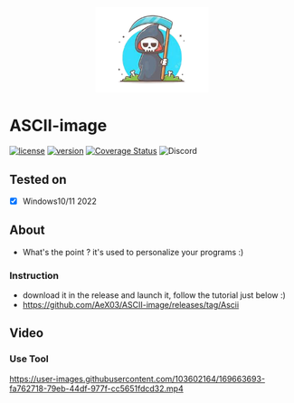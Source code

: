 <p align="center" /p>
  <img src="https://github.com/AeX03/ASCII-image/blob/main/picture/OIPEM.png" width ="200">
  
# ASCII-image
  [![license](https://img.shields.io/badge/license-MIT-brightgreen.svg)](https://github.com/AeX03/TiktokBot)
[![version](https://img.shields.io/badge/version-1.0-blue.svg)](https://github.com/AeX03/TiktokBot)
[![Coverage Status](https://coveralls.io/repos/github.com/AeX03/badge.svg)](https://coveralls.io/github.com/AeX03/TiktokBot)
<img alt="Discord" src="https://img.shields.io/discord/709150520446550097"/>
<p align="center">

## Tested on
- [x] Windows10/11 2022

## About
* What's the point ? it's used to personalize your programs :)

### Instruction
  * download it in the release and launch it, follow the tutorial just below :)
  * https://github.com/AeX03/ASCII-image/releases/tag/Ascii
  
## Video
  
### Use Tool
  
https://user-images.githubusercontent.com/103602164/169663693-fa762718-79eb-44df-977f-cc5651fdcd32.mp4

